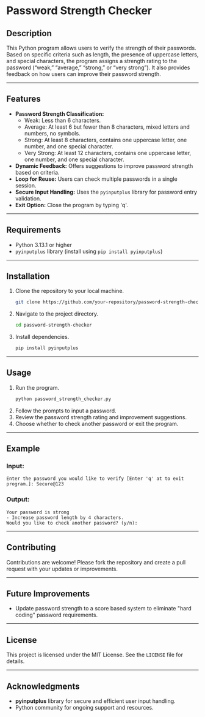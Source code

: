 # Password Strength Checker

## Description
This Python program allows users to verify the strength of their passwords. Based on specific criteria such as length, the presence of uppercase letters, and special characters, the program assigns a strength rating to the password (“weak,” “average,” “strong,” or “very strong”). It also provides feedback on how users can improve their password strength.

---

## Features
- **Password Strength Classification:** 
  - Weak: Less than 6 characters.
  - Average: At least 6 but fewer than 8 characters, mixed letters and numbers, no symbols.
  - Strong: At least 8 characters, contains one uppercase letter, one number, and one special character.
  - Very Strong: At least 12 characters, contains one uppercase letter, one number, and one special character.
- **Dynamic Feedback:** Offers suggestions to improve password strength based on criteria.
- **Loop for Reuse:** Users can check multiple passwords in a single session.
- **Secure Input Handling:** Uses the `pyinputplus` library for password entry validation.
- **Exit Option:** Close the program by typing 'q'.

---

## Requirements
- Python 3.13.1 or higher
- `pyinputplus` library (install using `pip install pyinputplus`)

---

## Installation
1. Clone the repository to your local machine.
   ```bash
   git clone https://github.com/your-repository/password-strength-checker.git
   ```
2. Navigate to the project directory.
   ```bash
   cd password-strength-checker
   ```
3. Install dependencies.
   ```bash
   pip install pyinputplus
   ```

---

## Usage
1. Run the program.
   ```bash
   python password_strength_checker.py
   ```
2. Follow the prompts to input a password.
3. Review the password strength rating and improvement suggestions.
4. Choose whether to check another password or exit the program.

---

## Example
### Input:
```
Enter the password you would like to verify [Enter 'q' at to exit program.]: Secure@123
```
### Output:
```
Your password is strong
- Increase password length by 4 characters.
Would you like to check another password? (y/n): 
```

---

## Contributing
Contributions are welcome! Please fork the repository and create a pull request with your updates or improvements.

---

## Future Improvements
- Update password strength to a score based system to eliminate "hard coding" password requirements.
---

## License
This project is licensed under the MIT License. See the `LICENSE` file for details.

---

## Acknowledgments
- **pyinputplus** library for secure and efficient user input handling.
- Python community for ongoing support and resources.
